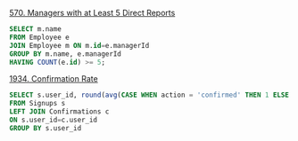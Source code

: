 [570. Managers with at Least 5 Direct Reports](https://leetcode.com/problems/managers-with-at-least-5-direct-reports/description/)

```sql
SELECT m.name
FROM Employee e
JOIN Employee m ON m.id=e.managerId
GROUP BY m.name, e.managerId
HAVING COUNT(e.id) >= 5;
```

[1934. Confirmation Rate](https://leetcode.com/problems/confirmation-rate/description/)

```sql
SELECT s.user_id, round(avg(CASE WHEN action = 'confirmed' THEN 1 ELSE 0 END), 2) AS confirmation_rate
FROM Signups s
LEFT JOIN Confirmations c
ON s.user_id=c.user_id
GROUP BY s.user_id
```